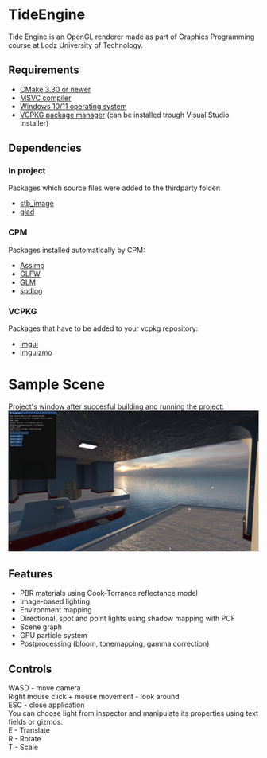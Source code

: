 # TideEngine
Tide Engine is an OpenGL renderer made as part of Graphics Programming course at Lodz University of Technology.

## Requirements

* [CMake 3.30 or newer](https://cmake.org/download/)
* [MSVC compiler](https://visualstudio.microsoft.com)
* [Windows 10/11 operating system](https://www.microsoft.com/en-us/software-download/windows11)
* [VCPKG package manager](https://vcpkg.io/en/) (can be installed trough Visual Studio Installer)

## Dependencies
### In project
Packages which source files were added to the thirdparty folder:
* [stb_image](https://github.com/nothings/stb/blob/master/stb_image.h)
* [glad](https://github.com/Dav1dde/glad)
### CPM
Packages installed automatically by CPM:
* [Assimp](https://github.com/assimp/assimp)
* [GLFW](https://github.com/glfw/glfw)
* [GLM](https://github.com/g-truc/glm)
* [spdlog](https://github.com/gabime/spdlog)
### VCPKG
Packages that have to be added to your vcpkg repository:
* [imgui](https://github.com/ocornut/imgui)
* [imguizmo](https://github.com/CedricGuillemet/ImGuizmo)

# Sample Scene
Project's window after succesful building and running the project:
![Project's window after succesful building and running the projecti](example.png)

## Features
* PBR materials using Cook-Torrance reflectance model
* Image-based lighting
* Environment mapping
* Directional, spot and point lights using shadow mapping with PCF
* Scene graph
* GPU particle system
* Postprocessing (bloom, tonemapping, gamma correction)

## Controls
WASD - move camera\
Right mouse click + mouse movement - look around\
ESC - close application\
You can choose light from inspector and manipulate its properties using text fields or gizmos.\
E - Translate\
R - Rotate\
T - Scale
